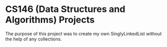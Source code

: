 # CS146 (Data Structures and Algorithms) Projects
The purpose of this project was to create my own SinglyLinkedList without the help of any collections.
